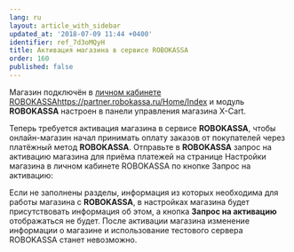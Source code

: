 ```yaml
---
lang: ru
layout: article_with_sidebar
updated_at: '2018-07-09 11:44 +0400'
identifier: ref_7d3oMQyH
title: Активация магазина в сервисе ROBOKASSA
order: 160
published: false
---
```

Магазин подключён в [личном кабинете ROBOKASSAhttps://partner.robokassa.ru/Home/Index](https://partner.robokassa.ru/Home/Index "Активация магазина в сервисе ROBOKASSA") и модуль **ROBOKASSA** настроен в панели управления магазина X-Cart.

Теперь требуется активация магазина в сервисе **ROBOKASSA**, чтобы онлайн-магазин начал принимать оплату заказов от покупателей через платёжный метод **ROBOKASSA**. Отправьте в **ROBOKASSA** запрос на активацию магазина для приёма платежей на странице Настройки магазина в личном кабинете ROBOKASSA по кнопке Запрос на активацию:

Если не заполнены разделы, информация из которых необходима для работы магазина с **ROBOKASSA**,  в настройках магазина будет присутствовать информация об этом, а кнопка **Запрос на активацию** отображаться не будет.
После активации магазина изменение информации о магазине и использование тестового сервера ROBOKASSA станет невозможно.
